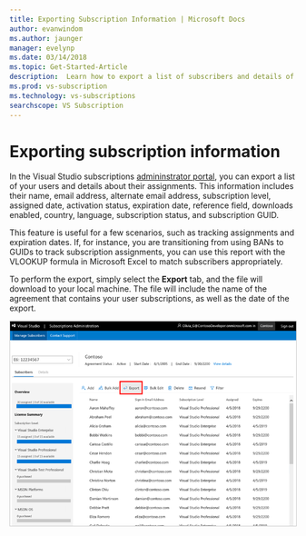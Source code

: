 ```yaml
---
title: Exporting Subscription Information | Microsoft Docs
author: evanwindom
ms.author: jaunger
manager: evelynp
ms.date: 03/14/2018
ms.topic: Get-Started-Article
description:  Learn how to export a list of subscribers and details of their subscription assignments.
ms.prod: vs-subscription
ms.technology: vs-subscriptions
searchscope: VS Subscription
---
```


# Exporting subscription information

In the Visual Studio subscriptions [admininstrator portal](https://manage.visualstudio.com), you can export a list of your users and details about their assignments. This information includes their name, email address, alternate email address, subscription level, assigned date, activation status, expiration date, reference field, downloads enabled, country, language, subscription status, and subscription GUID. 

This feature is useful for a few scenarios, such as tracking assignments and expiration dates. If, for instance, you are transitioning from using BANs to GUIDs to track subscription assignments, you can use this report with the VLOOKUP formula in Microsoft Excel to match subscribers appropriately.  

To perform the export, simply select the **Export** tab, and the file will download to your local machine. The file will include the name of the agreement that contains your user subscriptions, as well as the date of the export.  

<img alt="Export subscribers" src="_img\exporting-subscriptions\exporting-subscriptions.png" style="border: 1px solid #CCCCCC" />